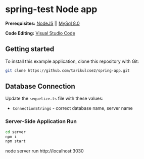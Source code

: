 # spring-test Node app

**Prerequisites:**
[NodeJS](https://nodejs.org/en/) || 
[MySql 8.0](https://dev.mysql.com/doc/relnotes/mysql/8.0/en/)

**Code Editing:** 
[Visual Studio Code](https://code.visualstudio.com/)

## Getting started
To install this example application, clone this repository with Git:

```bash
git clone https://github.com/tarikulcse2/spring-app.git
```

## Database Connection
Update the `sequelize.ts` file with these values:
* `ConnectionStrings` - correct database name, server name

### Server-Side Application Run
```bash
cd server
npm i
npm start
```
node server run http://localhost:3030 
